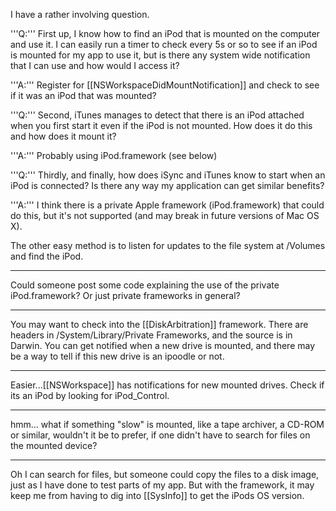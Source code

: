 

I have a rather involving question. 

'''Q:''' First up, I know how to find an iPod that is mounted on the computer and use it. I can easily run a timer to check every 5s or so to see if an iPod is mounted for my app to use it, but is there any system wide notification that I can use and how would I access it?

'''A:''' Register for [[NSWorkspaceDidMountNotification]] and check to see if it was an iPod that was mounted?

'''Q:''' Second, iTunes manages to detect that there is an iPod attached when you first start it even if the iPod is not mounted. How does it do this and how does it mount it?


'''A:''' Probably using iPod.framework (see below)

'''Q:''' Thirdly, and finally, how does iSync and iTunes know to start when an iPod is connected? Is there any way my application can get similar benefits?


'''A:''' I think there is a private Apple framework (iPod.framework) that could do this, but it's not supported (and may break in future versions of Mac OS X). 

The other easy method is to listen for updates to the file system at /Volumes and find the iPod.

----

Could someone post some code explaining the use of the private iPod.framework? Or just private frameworks in general?

----

You may want to check into the [[DiskArbitration]] framework.  There are headers in /System/Library/Private Frameworks, and the source is in Darwin.  You can get notified when a new drive is mounted, and there may be a way to tell if this new drive is an ipoodle or not.

----

Easier...[[NSWorkspace]] has notifications for new mounted drives. Check if its an iPod by looking for iPod_Control.

----

hmm... what if something "slow" is mounted, like a tape archiver, a CD-ROM or similar, wouldn't it be to prefer, if one didn't have to search for files on the mounted device?

----

Oh I can search for files, but someone could copy the files to a disk image, just as I have done to test parts of my app. But with the framework, it may keep me from having to dig into [[SysInfo]] to get the iPods OS version.